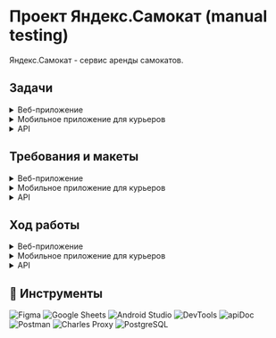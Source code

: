 # Проект Яндекс.Самокат (manual testing)

Яндекс.Самокат - сервис аренды самокатов.

## Задачи

<details>
  <summary>Веб-приложение</summary>

1. Изучить требования к веб-приложению Яндекс.Самокат
2. Составить чек-лист по требованиям к экрану «Статус заказа»
3. Для экрана «Сделать заказ» составь проверки на валидацию полей
4. Провести тестирование всей функциональности не только по получившимся чек-листам и таблицам, но и по остальным макетам и требованиям (кроме главной страницы)

</details>

<details>
  <summary>Мобильное приложение для курьеров</summary>

  1. Изучить требования к мобильному приложению Яндекс.Самокат
  2. Спроектировать тест-кейсы для проверки нотификаций и отсутствия интернет-соединения
  3. Протестировать функциональность 

</details>

<details>
  <summary>API</summary>

1. Изучить требования к бэкенду и документацию к API
2. Разработать чек-лист для проверки создания курьера, удаления курьера, получения заказа по номеру
3. Протестировать API

</details>

## Требования и макеты

<details>
  <summary>Веб-приложение</summary>
  
  [Требования к веб-приложению](docs/requirements_web_app_1.1.pdf)

  [Макеты веб-приложения](https://www.figma.com/design/vHgTVzFac8zyxhMZ2o4b2m/web?node-id=0-1&p=f)
  
</details>

<details>
  <summary>Мобильное приложение для курьеров</summary>

  [Требования к мобильному приложению](docs/requirements_mob_app.pdf)

  [Макеты мобильного приложения](https://www.figma.com/design/kqLqPvSvjLVLomkdadkAnk/mobile?node-id=0-1&p=f)
  
</details>

<details>
  <summary>API</summary>

  [Требования к бэкенду приложения](docs/requirements_backend.pdf)

  [Документация API](docs/Ez-scooter.pdf)
  
</details>

## Ход работы
<details>
  <summary>Веб-приложение</summary>

1. Проведен тест-анализ и декомпозиция текстовых требований и макетов в Figma; уточнены «серые зоны».
2. Спроектирована тестовая документация с применением техник тест-дизайна: разбиение на классы эквивалентности, выделение граничных значений, позитивное и негативное тестирование. В результате составлены:
* чек-лист по требованиям к экрану «Статус заказа»,
* проверки на валидацию полей для экрана «Сделать заказ».
3. Проведено тестирование по подготовленным сценариям.
4. Выполнено исследовательское тестирование оставшейся функциональности приложения (кроме главной страницы).
5. Заведены баг-репорты по результатам тестирования.
  
</details>

<details>
  <summary>Мобильное приложение для курьеров</summary>

1. Изучены текстовые требования и макеты экранов в Figma к мобильному приложению Яндекс.Самокат; уточнены «серые зоны».
2. Спроектированы тест-кейсы для проверки нотификаций и сценариев при отсутствии интернет-соединения.
3. Проведено тестирование функциональности приложения в эмуляторе Android Studio.
4. Заведены баг-репорты по результатам тестирования.
 
</details>

<details>
  <summary>API</summary>

1. Изучены требования к бэкенду и документация к API в Apidoc.
2. Разработан чек-лист для проверки создания и удаления курьера, получения заказа по номеру.
3. Проведено тестирование API в Postman: проверены коды и статусы ответов, структура ответов и корректность изменения данных в базе (с помощью SQL-запросов).
4. Заведены баг-репорты по результатам тестирования.

</details>

## 🔧 Инструменты  

![Figma](https://img.shields.io/badge/Figma-000000?style=for-the-badge&logo=figma&logoColor=white)
![Google Sheets](https://img.shields.io/badge/Google_Sheets-34A853?style=for-the-badge&logo=google-sheets&logoColor=white)
![Android Studio](https://img.shields.io/badge/Android_Studio-3DDC84?style=for-the-badge&logo=android-studio&logoColor=white)
![DevTools](https://img.shields.io/badge/Chrome_DevTools-4285F4?style=for-the-badge&logo=googlechrome&logoColor=white)
![apiDoc](https://img.shields.io/badge/apiDoc-000000?style=for-the-badge&logo=swagger&logoColor=white)
![Postman](https://img.shields.io/badge/Postman-FF6C37?style=for-the-badge&logo=postman&logoColor=white)
![Charles Proxy](https://img.shields.io/badge/Charles_Proxy-4285F4?style=for-the-badge&logo=googlechrome&logoColor=white)
![PostgreSQL](https://img.shields.io/badge/PostgreSQL-336791?style=for-the-badge&logo=postgresql&logoColor=white)


